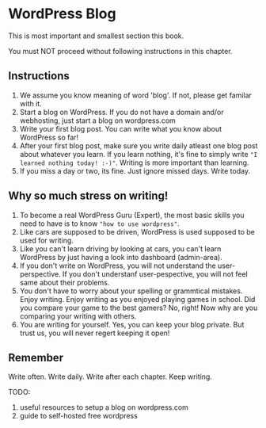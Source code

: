 # WordPress Blog

This is most important and smallest section this book.

You must NOT proceed without following instructions in this chapter.

## Instructions
1. We assume you know meaning of word 'blog'. If not, please get familar with it.
2. Start a blog on WordPress. If you do not have a domain and/or webhosting, just start a blog on wordpress.com
3. Write your first blog post. You can write what you know about WordPress so far!
4. After your first blog post, make sure you write daily atleast one blog post about whatever you learn. If you learn nothing, it's fine to simply write `"I learned nothing today! :-)"`. Writing is more important than learning.
5. If you miss a day or two, its fine. Just ignore missed days. Write today.

## Why so much stress on writing!

1. To become a real WordPress Guru (Expert), the most basic skills you need to have is to know `"how to use wordpress"`.
2. Like cars are supposed to be driven, WordPress is used supposed to be used for writing.
3. Like you can't learn driving by looking at cars, you can't learn WordPress by just having a look into dashboard (admin-area).
7. If you don't write on WordPress, you will not understand the user-perspective. If you don't understanf user-pespective, you will not feel same about their problems.
8. You don't have to worry about your spelling or grammtical mistakes. Enjoy writing. Enjoy writing as you enjoyed playing games in school. Did you compare your game to the best gamers? No, right! Now why are you comparing your writing with others.
9. You are writing for yourself. Yes, you can keep your blog private. But trust us, you will never regert keeping it open!

## Remember

Write often. Write daily. Write after each chapter. Keep writing.

TODO:
1. useful resources to setup a blog on wordpress.com
2. guide to self-hosted free wordpress
